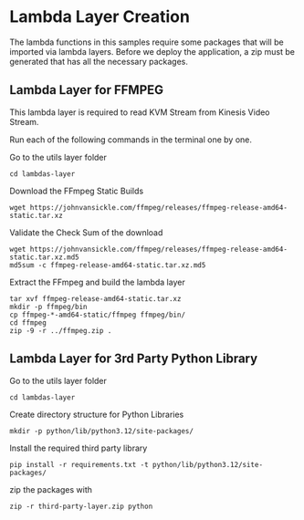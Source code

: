 # Lambda Layer Creation

The lambda functions in this samples require some packages that will be imported via lambda layers. Before we deploy the application, a zip must be generated that has all the necessary packages.

## Lambda Layer for FFMPEG

This lambda layer is required to read KVM Stream from Kinesis Video Stream.

Run each of the following commands in the terminal one by one.

Go to the utils layer folder

```
cd lambdas-layer
```

Download the FFmpeg Static Builds

```
wget https://johnvansickle.com/ffmpeg/releases/ffmpeg-release-amd64-static.tar.xz
```

Validate the Check Sum of the download

```
wget https://johnvansickle.com/ffmpeg/releases/ffmpeg-release-amd64-static.tar.xz.md5
md5sum -c ffmpeg-release-amd64-static.tar.xz.md5
```

Extract the FFmpeg and build the lambda layer

```
tar xvf ffmpeg-release-amd64-static.tar.xz
mkdir -p ffmpeg/bin
cp ffmpeg-*-amd64-static/ffmpeg ffmpeg/bin/
cd ffmpeg
zip -9 -r ../ffmpeg.zip .
```

## Lambda Layer for 3rd Party Python Library

Go to the utils layer folder

```
cd lambdas-layer
```

Create directory structure for Python Libraries

```
mkdir -p python/lib/python3.12/site-packages/
```

Install the required third party library

```
pip install -r requirements.txt -t python/lib/python3.12/site-packages/
```

zip the packages with

```
zip -r third-party-layer.zip python
```
